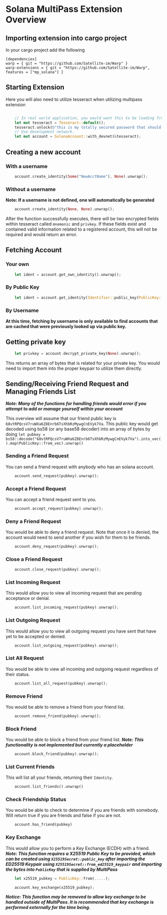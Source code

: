 # Solana MultiPass Extension Overview



## Importing extension into cargo project

In your cargo project add the following

```
[dependencies]
warp = { git = "https://github.com/Satellite-im/Warp" }
warp-extensions = { git = "https://github.com/Satellite-im/Warp", features = ["mp_solana"] }
```

## Starting Extension 

Here you will also need to utilize tesseract when utilizing multipass extension

```rust

    // In real world application, you would want this to be loading from a file 
    let mut tesseract = Tesseract::default();
    tesseract.unlock(b"this is my totally secured password that should nnever be embedded in code").unwrap();
    // Use development network.
    let mut account = SolanaAccount::with_devnet(&tesseract);

```

## Creating a new account

### With a username

```rust
    account.create_identity(Some("NewAcctName"), None).unwrap();
```
### Without a username

**Note: If a username is not defined, one will automatically be generated**

```rust
    account.create_identity(None, None).unwrap();
```

After the function successfully executes, there will be two encrypted fields within tesseract called `mnemonic` and `privkey`. 
If these fields exist and contained valid information related to a registered account, this will not be required and would
return an error.

## Fetching Account 

### Your own

```rust
    let ident = account.get_own_identity().unwrap();
```

### By Public Key
```rust
    let ident = account.get_identity(Identifier::public_key(PublicKey::from_bytes(....))).unwrap()
```

### By Username

**At this time, fetching by username is only available to find accounts that are cached that were previously looked up via public key.**

## Getting private key

```rust
    let privkey = account.decrypt_private_key(None).unwrap();
```

This returns an array of bytes that is related for your private key. You would need to import them into the proper keypair to utilize them directly.


## Sending/Receiving Friend Request and Managing Friends List

***Note: Many of the functions for handling friends would error if you attempt to add or manage yourself within your account***

This overview will assume that our friend public key is `68vtRPQcsV7ruWXa6Z8Enrb6TsXhbRzMywgCnEVyk7Va`. This public key would get decoded using bs58 (or any base58 decoder) into an array of bytes by doing `let pubkey = bs58::decode("68vtRPQcsV7ruWXa6Z8Enrb6TsXhbRzMywgCnEVyk7Va").into_vec().map(PublicKey::from_vec).unwrap()`

### Sending a Friend Request

You can send a friend request with anybody who has an solana account. 

```rust
    account.send_request(pubkey).unwrap();
```

### Accept a Friend Request

You can accept a friend request sent to you.

```rust
    account.accept_request(pubkey).unwrap();
```

### Deny a Friend Request

You would be able to deny a friend request. Note that once it is denied, the account would need to send another if you wish for them to be friends.

```rust
    account.deny_request(pubkey).unwrap();
```

### Close a Friend Request

```rust
    account.close_request(pubkey).unwrap();
```

### List Incoming Request

This would allow you to view all incoming request that are pending acceptance or denial.

```rust
    account.list_incoming_request(pubkey).unwrap();    
```

### List Outgoing Request

This would allow you to view all outgoing request you have sent that have yet to be accepted or denied.

```rust
    account.list_outgoing_request(pubkey).unwrap();
```

### List All Request

You would be able to view all incoming and outgoing request regardless of their status.

```rust
    account.list_all_request(pubkey).unwrap();
```

### Remove Friend

You would be able to remove a friend from your friend list.  

```rust
    account.remove_friend(pubkey).unwrap();
```

### Block Friend

You would be able to block a friend from your friend list. ***Note: This functionality is not implemented but currently a placeholder***  

```rust
    account.block_friend(pubkey).unwrap();
```


### List Current Friends

This will list all your friends, returning their `Identity`.

```rust
    account.list_friends().unwrap()
```

### Check Friendship Status

You would be able to check to determine if you are friends with somebody. Will return true if you are friends and false if you are not.

```rust
    account.has_friend(pubkey)
```


### Key Exchange

This would allow you to perform a Key Exchange (ECDH) with a friend. ***Note: This function requires a X25519 Public Key to be provided, which can be created using `X25519Secret::public_key` after importing the ED25519 Keypair using `X25519Secret::from_ed25519_keypair` and importing the bytes into `PublicKey` that is supplied by MultiPass***

```rust
    let x25519_pubkey = PublicKey::from(.....);

    account.key_exchange(x25519_pubkey);
```

***Notice: This function may be removed to allow key exchange to be handled outside of MultiPass. It is recommended that key exchange is performed externally for the time being.***